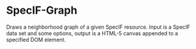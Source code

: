 # SpecIF-Graph
Draws a neighborhood graph of a given SpecIF resource. Input is a SpecIF data set and some options, output is a HTML-5 canvas appended to a specified DOM element.
